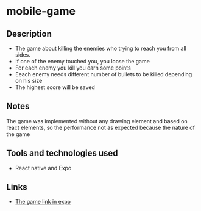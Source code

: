 # mobile-game

## Description

- The game about killing the enemies who trying to reach you from all sides.
- If one of the enemy touched you, you loose the game
- For each enemy you kill you earn some points
- Eeach enemy needs different number of bullets to be killed depending on his size
- The highest score will be saved

## Notes

The game was implemented without any drawing element and based on react elements, so the performance not as expected because the nature of the game

## Tools and technologies used

- React native and Expo

## Links

- [The game link in expo](https://exp.host/@mr0virus/pop-the-ballons)
